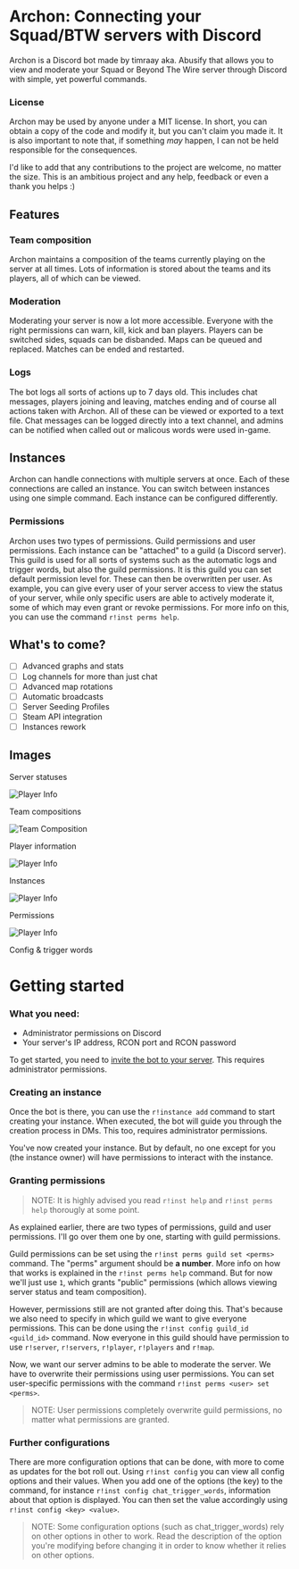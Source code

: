 # Archon: Connecting your Squad/BTW servers with Discord

Archon is a Discord bot made by timraay aka. Abusify that allows you to view and moderate your Squad or Beyond The Wire server through Discord with simple, yet powerful commands.

### License
Archon may be used by anyone under a MIT license. In short, you can obtain a copy of the code and modify it, but you can't claim you made it. It is also important to note that, if something *may* happen, I can not be held responsible for the consequences.

I'd like to add that any contributions to the project are welcome, no matter the size. This is an ambitious project and any help, feedback or even a thank you helps :)


## Features

### Team composition
Archon maintains a composition of the teams currently playing on the server at all times. Lots of information is stored about the teams and its players, all of which can be viewed.

### Moderation
Moderating your server is now a lot more accessible. Everyone with the right permissions can warn, kill, kick and ban players. Players can be switched sides, squads can be disbanded. Maps can be queued and replaced. Matches can be ended and restarted.

### Logs
The bot logs all sorts of actions up to 7 days old. This includes chat messages, players joining and leaving, matches ending and of course all actions taken with Archon. All of these can be viewed or exported to a text file. Chat messages can be logged directly into a text channel, and admins can be notified when called out or malicous words were used in-game.


## Instances
Archon can handle connections with multiple servers at once. Each of these connections are called an instance. You can switch between instances using one simple command. Each instance can be configured differently.
### Permissions
Archon uses two types of permissions. Guild permissions and user permissions. Each instance can be "attached" to a guild (a Discord server). This guild is used for all sorts of systems such as the automatic logs and trigger words, but also the guild permissions. It is this guild you can set default permission level for. These can then be overwritten per user. As example, you can give every user of your server access to view the status of your server, while only specific users are able to actively moderate it, some of which may even grant or revoke permissions. For more info on this, you can use the command `r!inst perms help`.

## What's to come?
- [ ] Advanced graphs and stats
- [ ] Log channels for more than just chat
- [ ] Advanced map rotations
- [ ] Automatic broadcasts
- [ ] Server Seeding Profiles
- [ ] Steam API integration
- [ ] Instances rework

## Images

Server statuses

![Player Info](/images/server_statuses.PNG)

Team compositions

![Team Composition](/images/team_composition.PNG)

Player information

![Player Info](/images/player_info.PNG)

Instances

![Player Info](/images/instances.PNG)

Permissions

![Player Info](/images/permissions.PNG)

Config & trigger words




# Getting started

### What you need:
- Administrator permissions on Discord
- Your server's IP address, RCON port and RCON password


To get started, you need to [invite the bot to your server](https://discord.com/oauth2/authorize?client_id=768095532651380786&scope=bot&permissions=510016). This requires administrator permissions.

### Creating an instance

Once the bot is there, you can use the `r!instance add` command to start creating your instance. When executed, the bot will guide you through the creation process in DMs. This too, requires administrator permissions.

You've now created your instance. But by default, no one except for you (the instance owner) will have permissions to interact with the instance.

### Granting permissions

> NOTE: It is highly advised you read `r!inst help` and `r!inst perms help` thorougly at some point.

As explained earlier, there are two types of permissions, guild and user permissions. I'll go over them one by one, starting with guild permissions.

Guild permissions can be set using the `r!inst perms guild set <perms>` command. The "perms" argument should be **a number**. More info on how that works is explained in the `r!inst perms help` command. But for now we'll just use `1`, which grants "public" permissions (which allows viewing server status and team composition).

However, permissions still are not granted after doing this. That's because we also need to specify in which guild we want to give everyone permissions. This can be done using the `r!inst config guild_id <guild_id>` command. Now everyone in this guild should have permission to use `r!server`, `r!servers`, `r!player`, `r!players` and `r!map`.

Now, we want our server admins to be able to moderate the server. We have to overwrite their permissions using user permissions. You can set user-specific permissions with the command `r!inst perms <user> set <perms>`.
> NOTE: User permissions completely overwrite guild permissions, no matter what permissions are granted.

### Further configurations

There are more configuration options that can be done, with more to come as updates for the bot roll out. Using `r!inst config` you can view all config options and their values. When you add one of the options (the key) to the command, for instance `r!inst config chat_trigger_words`, information about that option is displayed. You can then set the value accordingly using `r!inst config <key> <value>`.

> NOTE: Some configuration options (such as chat_trigger_words) rely on other options in other to work. Read the description of the option you're modifying before changing it in order to know whether it relies on other options.
